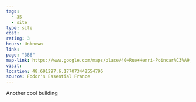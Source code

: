 ```yaml
---
tags:
  - 3S
  - site
type: site
cost: 
rating: 3
hours: Unknown
link: 
page: "386"
map-link: https://www.google.com/maps/place/40+Rue+Henri-Poincar%C3%A9,+54000+Nancy,+France/@48.6912545,6.172293,17z/data=!3m1!4b1!4m6!3m5!1s0x479498724d3befe3:0xe4a01c5393d27280!8m2!3d48.6912511!4d6.1771639!16s%2Fg%2F11bytntm0l?entry=ttu&g_ep=EgoyMDI0MDkyNS4wIKXMDSoASAFQAw%3D%3D
visit: 
location: 48.691297,6.177073442554796
source: Fodor's Essential France
---
```

Another cool building